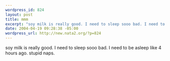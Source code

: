 ```yaml
--- 
wordpress_id: 824
layout: post
title: mmm
excerpt: "soy milk is really good. I need to sleep sooo bad. I need to be asleep like 4 hours ago. stupid naps. "
date: 2004-04-19 09:28:38 -05:00
wordpress_url: http://new.nata2.org/?p=824
---
```

soy milk is really good. I need to sleep sooo bad. I need to be asleep like 4 hours ago. stupid naps. 
